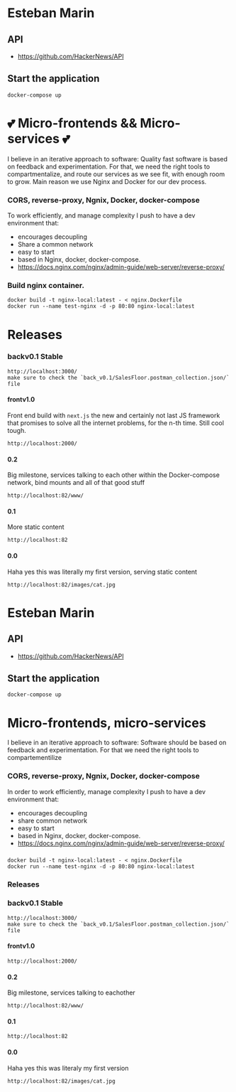 # Esteban Marin
## API
- https://github.com/HackerNews/API
## Start the application
```shell
docker-compose up
```
# 💕 Micro-frontends && Micro-services 💕
I believe in an iterative approach to software: Quality fast software is based on feedback and experimentation. 
For that, we need the right tools to compartmentalize, and route our services as we see fit, with enough room to grow. Main reason we use Nginx and Docker for our dev process. 
### CORS, reverse-proxy, Ngnix, Docker, docker-compose
To work efficiently, and manage complexity I push to have a dev environment that:
- encourages decoupling
- Share a common network
- easy to start
- based in Nginx, docker, docker-compose. 
- https://docs.nginx.com/nginx/admin-guide/web-server/reverse-proxy/
### Build nginx container. 
```shell
docker build -t nginx-local:latest - < nginx.Dockerfile 
docker run --name test-nginx -d -p 80:80 nginx-local:latest                                                        
```
# Releases 
### backv0.1 Stable
```
http://localhost:3000/
make sure to check the `back_v0.1/SalesFloor.postman_collection.json/` file
```
#### frontv1.0
Front end build with `next.js` the new and certainly not last JS framework that promises to solve all the internet problems, for the n-th time. Still cool tough. 
```
http://localhost:2000/
```
#### 0.2
Big milestone, services talking to each other within the Docker-compose network, bind mounts and all of that good stuff
```
http://localhost:82/www/
```
#### 0.1
More static content
```
http://localhost:82
```
#### 0.0
Haha yes this was literally my first version, serving static content
```
http://localhost:82/images/cat.jpg
```
# Esteban Marin
## API
- https://github.com/HackerNews/API
## Start the application
```shell
docker-compose up
```
# Micro-frontends, micro-services
I believe in an iterative approach to software: Software should be based on feedback and experimentation. 
For that we need the right tools to compartementilize 
### CORS, reverse-proxy, Ngnix, Docker, docker-compose
In order to work efficiently, manage complexity I push to have a dev environment that:
- encourages decoupling
- share common network
- easy to start
- based in Nginx, docker, docker-compose. 
- https://docs.nginx.com/nginx/admin-guide/web-server/reverse-proxy/
###
```shell
docker build -t nginx-local:latest - < nginx.Dockerfile 
docker run --name test-nginx -d -p 80:80 nginx-local:latest                                                        
```
### Releases 
### backv0.1 Stable
```
http://localhost:3000/
make sure to check the `back_v0.1/SalesFloor.postman_collection.json/` file
```
#### frontv1.0
```
http://localhost:2000/
```
#### 0.2
Big milestone, services talking to eachother
```
http://localhost:82/www/
```
#### 0.1
```
http://localhost:82
```
#### 0.0
Haha yes this was literaly my first version
```
http://localhost:82/images/cat.jpg
```
